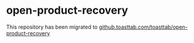 # open-product-recovery
This repository has been migrated to [github.toasttab.com/toasttab/open-product-recovery](https://github.toasttab.com/toasttab/open-product-recovery)